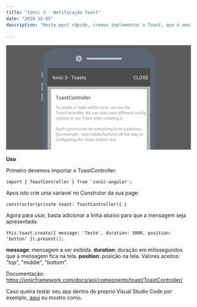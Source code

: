 ```yaml
---
title: "Ionic 3 - Notificação Toast"
date: "2018-15-05"
description: "Neste post rápido, iremos implementar o Toast, que é uma pequena notificação usada em aplicações modernas, seja mobile ou web."

---
```


![](https://raw.githubusercontent.com/CassioPimentel/cassiopimentel.github.io/master/images/NotificacaoToast/Toast.jpg)

**Uso**

Primeiro devemos importar o ToastController:

    import { ToastController } from 'ionic-angular';

Apos isto crie uma variavel no Construtor da sua page:

    constructor(private toast: ToastController){ }

Agora para usar, basta adicionar a linha abaixo para que a mensagem seja apresentada:

    this.toast.create({ message: 'Teste', duration: 3000, position: 'botton' }).present();

**message**: mensagem a ser exibida.
**duration**: duração em milissegundos que a mensagem fica na tela.
**position**: posição na tela. Valores aceitos: "top", "middle", "bottom".

Documentação: https://ionicframework.com/docs/api/components/toast/ToastController/

Caso queira testar seu app dentro do proprio Visual Studio Code por exemplo, [aqui](http://cassiopimentel.github.io/2018/Testando-app-ionic-diretamente-no-VSCode/) eu mostro como.
